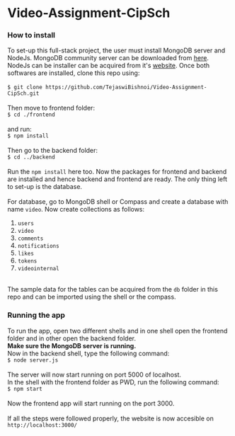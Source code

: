 # Video-Assignment-CipSch

<h3>How to install</h3>
To set-up this full-stack project, the user must install MongoDB server and NodeJs. MongoDB community server can be downloaded from <a href="https://www.mongodb.com/try/download/community">here</a>. NodeJs can be installer can be acquired from it's <a href="https://nodejs.org/en/download/">website</a>. Once both softwares are installed, clone this repo using: </br>
<br/>
<code>$ git clone https://github.com/TejaswiBishnoi/Video-Assignment-CipSch.git</code>
</br>
</br>
Then move to frontend folder:
</br>
<code>$ cd ./frontend</code></br>
</br>
and run:</br>
<code>$ npm install</code></br></br>
Then go to the backend folder:
</br><code>$ cd ../backend</code></br></br>
Run the <code>npm install</code> here too. Now the packages for frontend and backend are installed and hence backend and frontend are ready.
The only thing left to set-up is the database.</br>
</br>
For database, go to MongoDB shell or Compass and create a database with name <code>video</code>. Now create collections as follows:</br>
<ol>
<li><code>users</code></li>
<li><code>video</code></li>
<li><code>comments</code></li>
<li><code>notifications</code></li>
<li><code>likes</code></li>
<li><code>tokens</code></li>
<li><code>videointernal</code></li>
</ol>
</br>
The sample data for the tables can be acquired from the <code>db</code> folder in this repo and can be imported using the shell or the compass.
</br>
<h3>Running the app</h3>
To run the app, open two different shells and in one shell open the frontend folder and in other open the backend folder.
</br>
<b>Make sure the MongoDB server is running.</b></br>
Now in the backend shell, type the following command:</br>
<code>$ node server.js</code></br></br>
The server will now start running on port 5000 of localhost.</br>
In the shell with the frontend folder as PWD, run the following command:</br>
<code>$ npm start</code></br></br>
Now the frontend app will start running on the port 3000.</br></br>
If all the steps were followed properly, the website is now accesible on <code>http://localhost:3000/</code>
